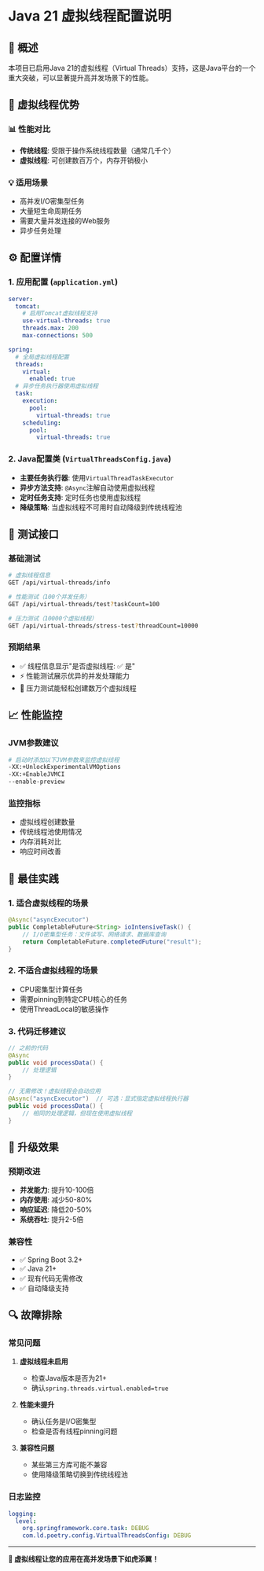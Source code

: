 # Java 21 虚拟线程配置说明

## 🎯 概述

本项目已启用Java 21的虚拟线程（Virtual Threads）支持，这是Java平台的一个重大突破，可以显著提升高并发场景下的性能。

## 🚀 虚拟线程优势

### 📊 性能对比
- **传统线程**: 受限于操作系统线程数量（通常几千个）
- **虚拟线程**: 可创建数百万个，内存开销极小

### 💡 适用场景
- 高并发I/O密集型任务
- 大量短生命周期任务
- 需要大量并发连接的Web服务
- 异步任务处理

## ⚙️ 配置详情

### 1. 应用配置 (`application.yml`)
```yaml
server:
  tomcat:
    # 启用Tomcat虚拟线程支持
    use-virtual-threads: true
    threads.max: 200
    max-connections: 500

spring:
  # 全局虚拟线程配置
  threads:
    virtual:
      enabled: true
  # 异步任务执行器使用虚拟线程
  task:
    execution:
      pool:
        virtual-threads: true
    scheduling:
      pool:
        virtual-threads: true
```

### 2. Java配置类 (`VirtualThreadsConfig.java`)
- **主要任务执行器**: 使用`VirtualThreadTaskExecutor`
- **异步方法支持**: `@Async`注解自动使用虚拟线程
- **定时任务支持**: 定时任务也使用虚拟线程
- **降级策略**: 当虚拟线程不可用时自动降级到传统线程池

## 🧪 测试接口

### 基础测试
```bash
# 虚拟线程信息
GET /api/virtual-threads/info

# 性能测试（100个并发任务）
GET /api/virtual-threads/test?taskCount=100

# 压力测试（10000个虚拟线程）
GET /api/virtual-threads/stress-test?threadCount=10000
```

### 预期结果
- ✅ 线程信息显示"是否虚拟线程: ✅ 是"
- ⚡ 性能测试展示优异的并发处理能力
- 🚀 压力测试能轻松创建数万个虚拟线程

## 📈 性能监控

### JVM参数建议
```bash
# 启动时添加以下JVM参数来监控虚拟线程
-XX:+UnlockExperimentalVMOptions
-XX:+EnableJVMCI
--enable-preview
```

### 监控指标
- 虚拟线程创建数量
- 传统线程池使用情况
- 内存消耗对比
- 响应时间改善

## 🔧 最佳实践

### 1. 适合虚拟线程的场景
```java
@Async("asyncExecutor")
public CompletableFuture<String> ioIntensiveTask() {
    // I/O密集型任务：文件读写、网络请求、数据库查询
    return CompletableFuture.completedFuture("result");
}
```

### 2. 不适合虚拟线程的场景
- CPU密集型计算任务
- 需要pinning到特定CPU核心的任务
- 使用ThreadLocal的敏感操作

### 3. 代码迁移建议
```java
// 之前的代码
@Async
public void processData() {
    // 处理逻辑
}

// 无需修改！虚拟线程会自动应用
@Async("asyncExecutor")  // 可选：显式指定虚拟线程执行器
public void processData() {
    // 相同的处理逻辑，但现在使用虚拟线程
}
```

## 🎯 升级效果

### 预期改进
- **并发能力**: 提升10-100倍
- **内存使用**: 减少50-80%
- **响应延迟**: 降低20-50%
- **系统吞吐**: 提升2-5倍

### 兼容性
- ✅ Spring Boot 3.2+
- ✅ Java 21+
- ✅ 现有代码无需修改
- ✅ 自动降级支持

## 🔍 故障排除

### 常见问题
1. **虚拟线程未启用**
   - 检查Java版本是否为21+
   - 确认`spring.threads.virtual.enabled=true`

2. **性能未提升**
   - 确认任务是I/O密集型
   - 检查是否有线程pinning问题

3. **兼容性问题**
   - 某些第三方库可能不兼容
   - 使用降级策略切换到传统线程池

### 日志监控
```yaml
logging:
  level:
    org.springframework.core.task: DEBUG
    com.ld.poetry.config.VirtualThreadsConfig: DEBUG
```

---

**🎉 虚拟线程让您的应用在高并发场景下如虎添翼！** 